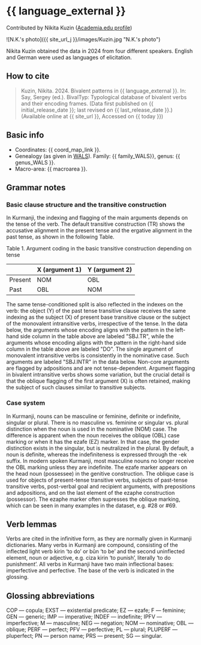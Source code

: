# {{ language_external }}
Contributed by Nikita Kuzin ([Academia.edu profile](https://fu-berlin.academia.edu/NikitaKuzin))

![N.K.'s photo]({{ site_url_j }}/images/Kuzin.jpg "N.K.'s photo")

Nikita Kuzin obtained the data in 2024 from four different speakers. English and German were used as languages of elicitation.

## How to cite
> Kuzin, Nikita. 2024. Bivalent patterns in {{ language_external }}. 
> In: Say, Sergey (ed.). BivalTyp: Typological database of bivalent verbs and their encoding frames. 
> (Data first published on {{ initial_release_date }}; last revised on {{ last_release_date }}.) 
> (Available online at {{ site_url }}, Accessed on {{ today }})

## Basic info
- Coordinates: {{ coord_map_link }}.
- Genealogy (as given in [WALS](https://wals.info/)). Family: {{ family_WALS}}, genus: {{ genus_WALS }}.
- Macro-area: {{ macroarea }}.

## Grammar notes

### Basic clause structure and the transitive construction
In Kurmanji, the indexing and flagging of the main arguments depends on the tense of the verb. The default transitive construction (TR) shows the accusative alignment in the present tense and the ergative alignment in the past tense, as shown in the following Table.

Table 1. Argument coding in the basic transitive construction depending on tense

|         | X (argument 1) | Y (argument 2) |
| ------- | -------------- | -------------- |
| Present | NOM            | OBL            |
| Past    | OBL            | NOM            |

The same tense-conditioned split is also reflected in the indexes on the verb: the object (Y) of the past tense transitive clause receives the same indexing as the subject (X) of present base transitive clause or the subject of the monovalent intransitive verbs, irrespective of the tense. In the data below, the arguments whose encoding aligns with the pattern in the left-hand side column in the table above are labeled "SBJ.TR", while the arguments whose encoding aligns with the pattern in the right-hand side column in the table above are labeled "DO".
The single argument of monovalent intransitive verbs is consistently in the nominative case. Such arguments are labeled "SBJ.INTR" in the data below.
Non-core arguments are flagged by adpositions and are not tense-dependent. Argument flagging in bivalent intransitive verbs shows some variation, but the crucial detail is that the oblique flagging of the first argument (X) is often retained, making the subject of such clauses similar to transitive subjects.

### Case system
In Kurmanji, nouns can be masculine or feminine, definite or indefinite, singular or plural. There is no masculine vs. feminine or singular vs. plural distinction when the noun is used in the nominative (NOM) case. The difference is apparent when the noun receives the oblique (OBL) case marking or when it has the ezafe (EZ) marker. In that case, the gender distinction exists in the singular, but is neutralized in the plural. By default, a noun is definite, whereas the indefiniteness is expressed through the -ek suffix. In modern spoken Kurmanji, most masculine nouns no longer receive the OBL marking unless they are indefinite. 
The ezafe marker appears on the head noun (possessee) in the genitive construction. The oblique case is used for objects of present-tense transitive verbs, subjects of past-tense transitive verbs, post-verbal goal and recipient arguments, with prepositions and adpositions, and on the last element of the ezaphe construction (possessor). 
The ezaphe marker often supresses the oblique marking, which can be seen in many examples in the dataset, e.g. #28 or #69.

## Verb lemmas
Verbs are cited in the infinitive form, as they are normally given in Kurmanji dictionaries. Many verbs in Kurmanji are compound, consisting of the inflected light verb kirin ‘to do’ or bûn ‘to be’ and the second uninflected element, noun or adjective, e.g. ciza kirin ‘to punish’, literally ‘to do punishment’. All verbs in Kurmanji have two main inflectional bases: imperfective and perfective. The base of the verb is indicated in the glossing.

## Glossing abbreviations
COP — copula; EXST — existential predicate; EZ — ezafe; F — feminine; GEN — generic; IMP — imperative; INDEF — indefinite; IPFV — imperfective; M — masculine; NEG — negation; NOM — nominative; OBL — oblique; PERF — perfect; PFV — perfective; PL — plural; PLUPERF — pluperfect; PN — person name; PRS — present; SG — singular.
